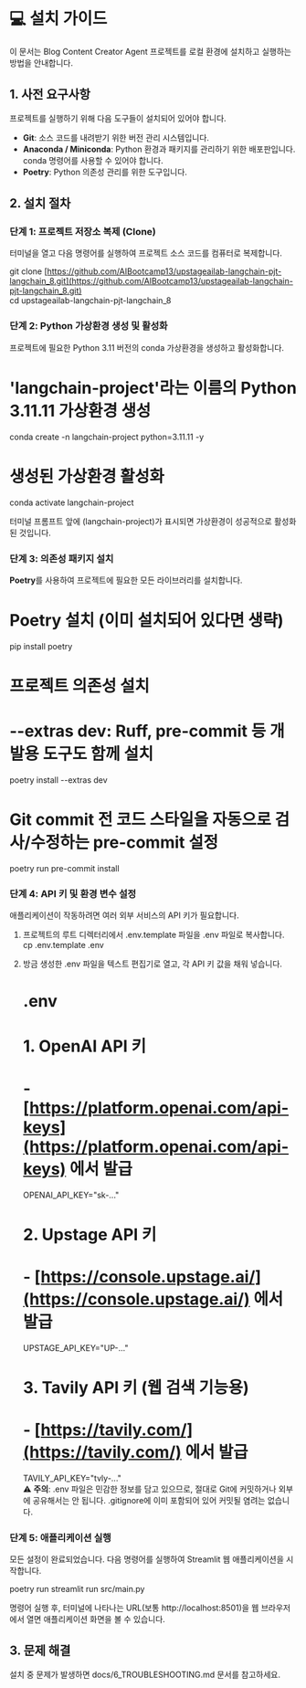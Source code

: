 # **💻 설치 가이드**

이 문서는 Blog Content Creator Agent 프로젝트를 로컬 환경에 설치하고 실행하는 방법을 안내합니다.

## **1. 사전 요구사항**

프로젝트를 실행하기 위해 다음 도구들이 설치되어 있어야 합니다.

* **Git**: 소스 코드를 내려받기 위한 버전 관리 시스템입니다.  
* **Anaconda / Miniconda**: Python 환경과 패키지를 관리하기 위한 배포판입니다. conda 명령어를 사용할 수 있어야 합니다.  
* **Poetry**: Python 의존성 관리를 위한 도구입니다.

## **2. 설치 절차**

### **단계 1: 프로젝트 저장소 복제 (Clone)**

터미널을 열고 다음 명령어를 실행하여 프로젝트 소스 코드를 컴퓨터로 복제합니다.

git clone [https://github.com/AIBootcamp13/upstageailab-langchain-pjt-langchain_8.git](https://github.com/AIBootcamp13/upstageailab-langchain-pjt-langchain_8.git)  
cd upstageailab-langchain-pjt-langchain_8

### **단계 2: Python 가상환경 생성 및 활성화**

프로젝트에 필요한 Python 3.11 버전의 conda 가상환경을 생성하고 활성화합니다.

# 'langchain-project'라는 이름의 Python 3.11.11 가상환경 생성  
conda create -n langchain-project python=3.11.11 -y

# 생성된 가상환경 활성화  
conda activate langchain-project

터미널 프롬프트 앞에 (langchain-project)가 표시되면 가상환경이 성공적으로 활성화된 것입니다.

### **단계 3: 의존성 패키지 설치**

**Poetry**를 사용하여 프로젝트에 필요한 모든 라이브러리를 설치합니다.

# Poetry 설치 (이미 설치되어 있다면 생략)  
pip install poetry

# 프로젝트 의존성 설치  
# --extras dev: Ruff, pre-commit 등 개발용 도구도 함께 설치  
poetry install --extras dev

# Git commit 전 코드 스타일을 자동으로 검사/수정하는 pre-commit 설정  
poetry run pre-commit install

### **단계 4: API 키 및 환경 변수 설정**

애플리케이션이 작동하려면 여러 외부 서비스의 API 키가 필요합니다.

1. 프로젝트의 루트 디렉터리에서 .env.template 파일을 .env 파일로 복사합니다.  
   cp .env.template .env

2. 방금 생성한 .env 파일을 텍스트 편집기로 열고, 각 API 키 값을 채워 넣습니다.  
   # .env

   # 1. OpenAI API 키  
   # - [https://platform.openai.com/api-keys](https://platform.openai.com/api-keys) 에서 발급  
   OPENAI_API_KEY="sk-..."

   # 2. Upstage API 키  
   # - [https://console.upstage.ai/](https://console.upstage.ai/) 에서 발급  
   UPSTAGE_API_KEY="UP-..."

   # 3. Tavily API 키 (웹 검색 기능용)  
   # - [https://tavily.com/](https://tavily.com/) 에서 발급  
   TAVILY_API_KEY="tvly-..."  
   ⚠️ **주의**: .env 파일은 민감한 정보를 담고 있으므로, 절대로 Git에 커밋하거나 외부에 공유해서는 안 됩니다. .gitignore에 이미 포함되어 있어 커밋될 염려는 없습니다.

### **단계 5: 애플리케이션 실행**

모든 설정이 완료되었습니다. 다음 명령어를 실행하여 Streamlit 웹 애플리케이션을 시작합니다.

poetry run streamlit run src/main.py

명령어 실행 후, 터미널에 나타나는 URL(보통 http://localhost:8501)을 웹 브라우저에서 열면 애플리케이션 화면을 볼 수 있습니다.

## **3. 문제 해결**

설치 중 문제가 발생하면 docs/6_TROUBLESHOOTING.md 문서를 참고하세요.